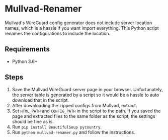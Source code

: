 # Mullvad-Renamer

Mullvad's WireGuard config generator does not include server location names, which is a hassle if you want import everything. This Python script renames the configurations to include the location.

## Requirements

* Python 3.6+

## Steps

1. Save the Mullvad WireGuard server page in your browser. Unfortunately, the server table is generated by a script so it would be a hassle to auto download that in the script.
2. After downloading the zipped configs from Mullvad, extract.
3. Set `HTML_PATH` and `CONFIG_PATH` in the script to the path.  If you saved the page and extracted files to the same folder as the script, the settings should be fine as is.
4. Run `pip install BeautifulSoup pycountry`.
5. Run `python mullvad-renamer.py` and follow the instructions.
